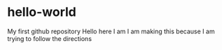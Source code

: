 # hello-world
My first github repository
Hello here I am I am making this because I am trying to follow the directions

